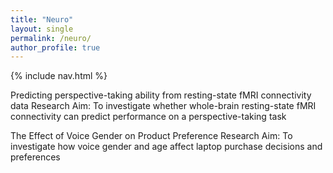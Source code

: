 ```yaml
---
title: "Neuro"
layout: single
permalink: /neuro/
author_profile: true
---
```


{% include nav.html %}

Predicting perspective-taking ability from resting-state fMRI connectivity data
Research Aim: To investigate whether whole-brain resting-state fMRI connectivity can predict performance on a perspective-taking task

The Effect of Voice Gender on Product Preference
Research Aim: To investigate how voice gender and age affect laptop purchase decisions and preferences



